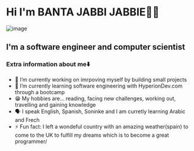 # Hi I'm BANTA JABBI JABBIE👋🏾

![image](https://user-images.githubusercontent.com/93325861/220878886-c0535122-0011-40b9-aea9-1e0ddfd9c21c.png)

## I'm a software engineer and computer scientist
### Extra information about me⬇️
- 🔭 I’m currently working on imrpoving myself by building small projects
- 🌱 I’m currently learning software engineering with HyperionDev.com through a bootcamp 
- 😁 My hobbies are... reading, facing new challenges, working out, travelling and gaining knowledge 
- 🗣️ I speak English, Spanish, Soninke and I am curretly learning Arabic and Frech
- ⚡ Fun fact: I left a wondeful country with an amazing weather(spain) to come to the UK to fulfill my dreams which is to become a great programmer/

